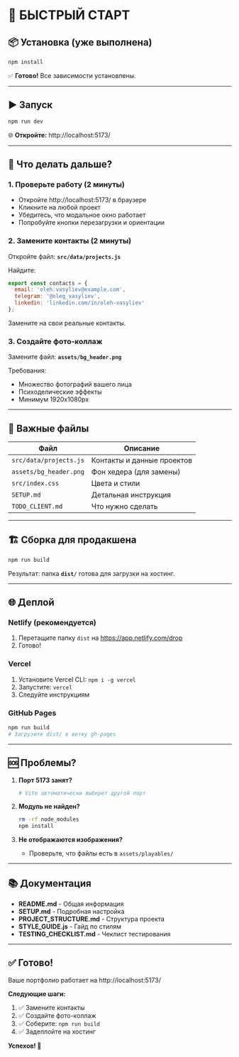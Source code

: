 # 🚀 БЫСТРЫЙ СТАРТ

## 📦 Установка (уже выполнена)

```bash
npm install
```
✅ **Готово!** Все зависимости установлены.

---

## ▶️ Запуск

```bash
npm run dev
```

🌐 **Откройте:** http://localhost:5173/

---

## 🎯 Что делать дальше?

### 1. Проверьте работу (2 минуты)
- Откройте http://localhost:5173/ в браузере
- Кликните на любой проект
- Убедитесь, что модальное окно работает
- Попробуйте кнопки перезагрузки и ориентации

### 2. Замените контакты (2 минуты)
Откройте файл: **`src/data/projects.js`**

Найдите:
```javascript
export const contacts = {
  email: 'oleh.vasyliev@example.com',
  telegram: '@oleg_vasyliev',
  linkedin: 'linkedin.com/in/oleh-vasyliev'
};
```

Замените на свои реальные контакты.

### 3. Создайте фото-коллаж
Замените файл: **`assets/bg_header.png`**

Требования:
- Множество фотографий вашего лица
- Психоделические эффекты
- Минимум 1920x1080px

---

## 📁 Важные файлы

| Файл | Описание |
|------|----------|
| `src/data/projects.js` | Контакты и данные проектов |
| `assets/bg_header.png` | Фон хедера (для замены) |
| `src/index.css` | Цвета и стили |
| `SETUP.md` | Детальная инструкция |
| `TODO_CLIENT.md` | Что нужно сделать |

---

## 🏗️ Сборка для продакшена

```bash
npm run build
```

Результат: папка **`dist/`** готова для загрузки на хостинг.

---

## 🌐 Деплой

### Netlify (рекомендуется)
1. Перетащите папку `dist` на https://app.netlify.com/drop
2. Готово!

### Vercel
1. Установите Vercel CLI: `npm i -g vercel`
2. Запустите: `vercel`
3. Следуйте инструкциям

### GitHub Pages
```bash
npm run build
# Загрузите dist/ в ветку gh-pages
```

---

## 🆘 Проблемы?

1. **Порт 5173 занят?**
   ```bash
   # Vite автоматически выберет другой порт
   ```

2. **Модуль не найден?**
   ```bash
   rm -rf node_modules
   npm install
   ```

3. **Не отображаются изображения?**
   - Проверьте, что файлы есть в `assets/playables/`

---

## 📚 Документация

- **README.md** - Общая информация
- **SETUP.md** - Подробная настройка
- **PROJECT_STRUCTURE.md** - Структура проекта
- **STYLE_GUIDE.js** - Гайд по стилям
- **TESTING_CHECKLIST.md** - Чеклист тестирования

---

## ✅ Готово!

Ваше портфолио работает на http://localhost:5173/

**Следующие шаги:**
1. ✅ Замените контакты
2. ✅ Создайте фото-коллаж
3. ✅ Соберите: `npm run build`
4. ✅ Задеплойте на хостинг

**Успехов! 🎉**
